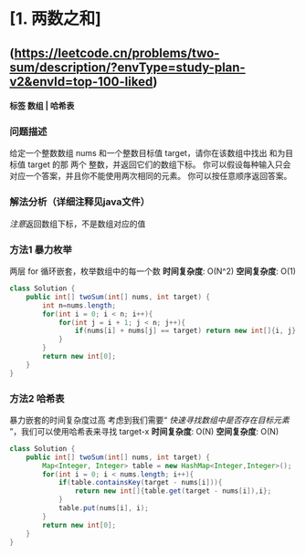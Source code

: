 # [1. 两数之和] 
## (https://leetcode.cn/problems/two-sum/description/?envType=study-plan-v2&envId=top-100-liked)

#### **标签** 数组 |  哈希表


### 问题描述
给定一个整数数组 nums 和一个整数目标值 target，请你在该数组中找出 和为目标值 target  的那 两个 整数，并返回它们的数组下标。
你可以假设每种输入只会对应一个答案，并且你不能使用两次相同的元素。
你可以按任意顺序返回答案。


### 解法分析（详细注释见java文件）
*注意*返回数组下标，不是数组对应的值
### 方法1 暴力枚举

两层 for 循环嵌套，枚举数组中的每一个数
**时间复杂度**: O(N^2)
**空间复杂度**: O(1)
```java
class Solution {
    public int[] twoSum(int[] nums, int target) {
        int n=nums.length;
        for(int i = 0; i < n; i++){
            for(int j = i + 1; j < n; j++){
                if(nums[i] + nums[j] == target) return new int[]{i, j};
            }
        }
        return new int[0];
    }
}
```

### 方法2 哈希表

暴力嵌套的时间复杂度过高
考虑到我们需要“ *快速寻找数组中是否存在目标元素* ”，我们可以使用哈希表来寻找 target-x
**时间复杂度**: O(N)
**空间复杂度**: O(N)
```java
class Solution {
    public int[] twoSum(int[] nums, int target) {
        Map<Integer, Integer> table = new HashMap<Integer,Integer>();
        for(int i = 0; i < nums.length; i++){
            if(table.containsKey(target - nums[i])){
                return new int[]{table.get(target - nums[i]),i};
            }
            table.put(nums[i], i);
        }
        return new int[0];
    }
}
```
